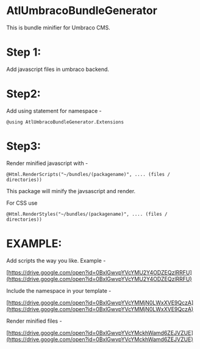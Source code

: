 # AtlUmbracoBundleGenerator

This is bundle minifier for Umbraco CMS. 

Step 1:
======
Add javascript files in umbraco backend.


Step2:
=====
Add using statement for namespace - 


    @using AtlUmbracoBundleGenerator.Extensions
    
Step3:
=====
Render minified javascript with - 

    
    @Html.RenderScripts("~/bundles/(packagename)", .... (files / directories))
    

This package will minify the javsascript and render.

For CSS use 

    @Html.RenderStyles("~/bundles/(packagename)", .... (files / directories))

EXAMPLE:
========
Add scripts the way you like. Example - 

[https://drive.google.com/open?id=0BxlGwvpYVcYMU2Y4ODZEQzlRRFU](https://drive.google.com/open?id=0BxlGwvpYVcYMU2Y4ODZEQzlRRFU)

Include the namespace in your template - 

[https://drive.google.com/open?id=0BxlGwvpYVcYMMjN0LWxXVE9QczA](https://drive.google.com/open?id=0BxlGwvpYVcYMMjN0LWxXVE9QczA)

Render minified files - 

[https://drive.google.com/open?id=0BxlGwvpYVcYMckhWamd6ZEJVZUE](https://drive.google.com/open?id=0BxlGwvpYVcYMckhWamd6ZEJVZUE)
